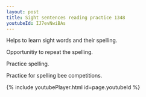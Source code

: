 ```yaml
---
layout: post
title: Sight sentences reading practice 1348
youtubeId: IJ7evNwiBAs
---
```

 
 
Helps to learn sight words and their spelling.

Opportunitiy to repeat the spelling. 

Practice spelling. 
 
Practice for spelling bee competitions. 
 
{% include youtubePlayer.html id=page.youtubeId %}
 
 
